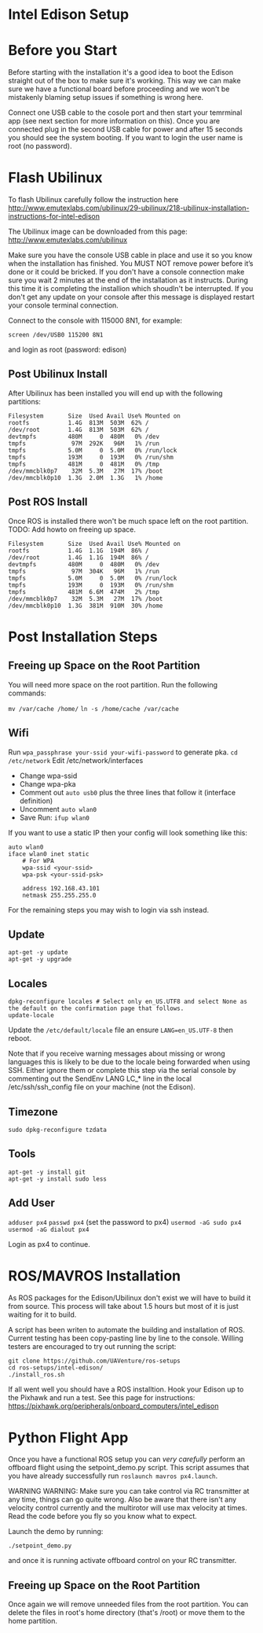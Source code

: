 # Intel Edison Setup

# Before you Start

Before starting with the installation it's a good idea to boot the Edison straight out of the box to make sure it's working. This way we can make sure we have a functional board before proceeding and we won't be mistakenly blaming setup issues if something is wrong here.

Connect one USB cable to the cosole port and then start your temrminal app (see next section for more information on this). Once you are connected plug in the second USB cable for power and after 15 seconds you should see the system booting. If you want to login the user name is root (no password).

# Flash Ubilinux

To flash Ubilinux carefully follow the instruction here http://www.emutexlabs.com/ubilinux/29-ubilinux/218-ubilinux-installation-instructions-for-intel-edison

The Ubilinux image can be downloaded from this page: http://www.emutexlabs.com/ubilinux

Make sure you have the console USB cable in place and use it so you know when the installation has finished. You MUST NOT remove power before it’s done or it could be bricked. If you don't have a console connection make sure you wait 2 minutes at the end of the installation as it instructs. During this time it is completing the installion which shoudln't be interrupted. If you don't get any update on your console after this message is displayed restart your console terminal connection.

Connect to the console with 115000 8N1, for example: 

`screen /dev/USB0 115200 8N1` 

and login as root (password: edison)


## Post Ubilinux Install
After Ubilinux has been installed you will end up with the following partitions:

```
Filesystem       Size  Used Avail Use% Mounted on
rootfs           1.4G  813M  503M  62% /
/dev/root        1.4G  813M  503M  62% /
devtmpfs         480M     0  480M   0% /dev
tmpfs             97M  292K   96M   1% /run
tmpfs            5.0M     0  5.0M   0% /run/lock
tmpfs            193M     0  193M   0% /run/shm
tmpfs            481M     0  481M   0% /tmp
/dev/mmcblk0p7    32M  5.3M   27M  17% /boot
/dev/mmcblk0p10  1.3G  2.0M  1.3G   1% /home
```

## Post ROS Install
Once ROS is installed there won't be much space left on the root partition. TODO: Add howto on freeing up space.

```
Filesystem       Size  Used Avail Use% Mounted on
rootfs           1.4G  1.1G  194M  86% /
/dev/root        1.4G  1.1G  194M  86% /
devtmpfs         480M     0  480M   0% /dev
tmpfs             97M  304K   96M   1% /run
tmpfs            5.0M     0  5.0M   0% /run/lock
tmpfs            193M     0  193M   0% /run/shm
tmpfs            481M  6.6M  474M   2% /tmp
/dev/mmcblk0p7    32M  5.3M   27M  17% /boot
/dev/mmcblk0p10  1.3G  381M  910M  30% /home
```

# Post Installation Steps

## Freeing up Space on the Root Partition

You will need more space on the root partition. Run the following commands:

`mv /var/cache /home/`
`ln -s /home/cache /var/cache`

## Wifi
Run `wpa_passphrase your-ssid your-wifi-password` to generate pka.
`cd /etc/network`
Edit /etc/network/interfaces
- Change wpa-ssid
- Change wpa-pka
- Comment out `auto usb0` plus the three lines that follow it (interface definition)
- Uncomment `auto wlan0`
- Save
Run: `ifup wlan0`

If you want to use a static IP then your config will look something like this:
```
auto wlan0
iface wlan0 inet static
    # For WPA
    wpa-ssid <your-ssid>
    wpa-psk <your-ssid-psk>

    address 192.168.43.101
    netmask 255.255.255.0
```

For the remaining steps you may wish to login via ssh instead.

## Update
```
apt-get -y update
apt-get -y upgrade
```

## Locales
```
dpkg-reconfigure locales # Select only en_US.UTF8 and select None as the default on the confirmation page that follows.
update-locale
```
Update the `/etc/default/locale` file an ensure `LANG=en_US.UTF-8` then reboot.

Note that if you receive warning messages about missing or wrong languages this is likely to be due to the locale being forwarded when using SSH. Either ignore them or complete this step via the serial console by commenting out the SendEnv LANG LC_* line in the local /etc/ssh/ssh_config file on your machine (not the Edison).

## Timezone
`sudo dpkg-reconfigure tzdata`

## Tools
```
apt-get -y install git
apt-get -y install sudo less
```

## Add User
`adduser px4`
`passwd px4` (set the password to px4)
`usermod -aG sudo px4`
`usermod -aG dialout px4`

Login as px4 to continue.

# ROS/MAVROS Installation

As ROS packages for the Edison/Ubilinux don't exist we will have to build it from source. This process will take about 1.5 hours but most of it is just waiting for it to build.

A script has been writen to automate the building and installation of ROS. Current testing has been copy-pasting line by line to the console. Willing testers are encouraged to try out running the script:

```
git clone https://github.com/UAVenture/ros-setups
cd ros-setups/intel-edison/
./install_ros.sh
```

If all went well you should have a ROS installtion. Hook your Edison up to the Pixhawk and run a test. See this page for instructions: https://pixhawk.org/peripherals/onboard_computers/intel_edison

# Python Flight App

Once you have a functional ROS setup you can *very carefully* perform an offboard flight using the setpoint_demo.py script. This script assumes that you have already successfully run `roslaunch mavros px4.launch`.

WARNING WARNING: Make sure you can take control via RC transmitter at any time, things can go quite wrong. Also be aware that there isn't any velocity control currently and the multirotor will use max velocity at times. Read the code before you fly so you know what to expect.

Launch the demo by running:

`./setpoint_demo.py`

and once it is running activate offboard control on your RC transmitter.

## Freeing up Space on the Root Partition

Once again we will remove unneeded files from the root partition. You can delete the files in root's home directory (that's /root) or move them to the home partition.
